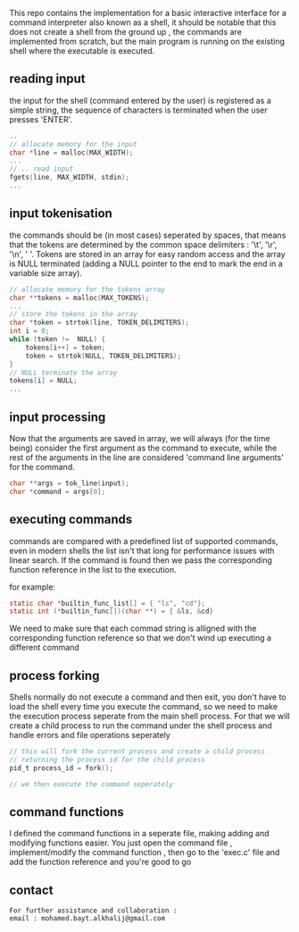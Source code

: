 This repo contains the implementation for a basic interactive interface for a command interpreter also known as a shell, 
it should be notable that this does not create a shell from the ground up , the commands are implemented from scratch, but
the main program is running on the existing shell where the executable is executed.

## reading input 
the input for the shell (command entered by the user) is registered as a simple string,
the sequence of characters is terminated when the user presses 'ENTER'.
```C
..
// allocate memory for the input
char *line = malloc(MAX_WIDTH);
...
// .. read input
fgets(line, MAX_WIDTH, stdin);
...
```

## input tokenisation 
the commands should be (in most cases) seperated by spaces, that means that the tokens are 
determined by the common space delimiters : '\t', '\r', '\n', ' '.
Tokens are stored in an array for easy random access and the array is NULL terminated (adding
a NULL pointer to the end to mark the end in a variable size array).
```C
// allocate memory for the tokens array 
char **tokens = malloc(MAX_TOKENS);
...
// store the tokens in the array
char *token = strtok(line, TOKEN_DELIMITERS);
int i = 0;
while (token !=  NULL) {
    tokens[i++] = token;
    token = strtok(NULL, TOKEN_DELIMITERS);
}
// NULL terminate the array
tokens[i] = NULL;
...
```

## input processing 
Now that the arguments are saved in array, we will always (for the time being) consider the first 
argument as the command to execute, while the rest of the arguments in the line are considered
'command line arguments' for the command.
```C
char **args = tok_line(input);
char *command = args[0];
```

## executing commands 
commands are compared with a predefined list of supported commands, even in modern shells
the list isn't that long for performance issues with linear search. If the command is found
then we pass the corresponding function reference in the list to the execution.

for example:

```C
static char *builtin_func_list[] = { "ls", "cd"};
static int (*builtin_func[])(char **) = { &ls, &cd}
``` 

We need to make sure that each commad string is alligned with the corresponding function reference
so that we don't wind up executing a different command
    
## process forking
Shells normally do not execute a command and then exit, you don't have to load the shell every
time you execute the command, so we need to make the execution process seperate from the main shell
process.
For that we will create a child process to run the command under the shell process and handle
errors and file operations seperately

```C
// this will fork the current process and create a child process 
// returning the process id for the child process 
pid_t process_id = fork();

// we then execute the command seperately
```

## command functions 
I defined the command functions in a seperate file, making adding and modifying functions easier.
You just open the command file , implement/modify the command function , then go to the 'exec.c' file
and add the function reference and you're good to go

## contact 
    For further assistance and collaboration :
    email : mohamed.bayt.alkhalij@gmail.com
    
    
